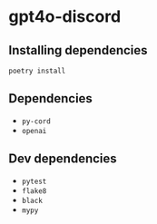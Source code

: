 # gpt4o-discord

## Installing dependencies

```
poetry install
```

## Dependencies

- `py-cord`
- `openai`

## Dev dependencies

- `pytest`
- `flake8`
- `black`
- `mypy`